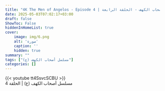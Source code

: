 ```yaml
---
title: "4K The Men of Angelos - Episode 4 | مسلسل أصحاب الكهف - الحلقة الرابعة"
date: 2025-05-03T07:02:17+03:00
draft: false
ShowToc: False
hiddenInHomeList: true
cover:
    image: img/6.png
    alt: 'صورة'
    caption: ''
    hidden: true
summary: ""
tags: ["مسلسل أصحاب الكهف (ع)"]
categories: []
---
```


{{< youtube tt4SsvcSCBU >}}
<br>
مسلسل أصحاب الكهف (ع) | الحلقة 4
